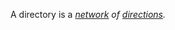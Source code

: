 A directory is a *[network](https://github.com/gcassel/Modular-Organization-Terminology/blob/master/terms/network.md) of [directions](https://github.com/gcassel/Modular-Organization-Terminology/blob/master/terms/direct.md).*
